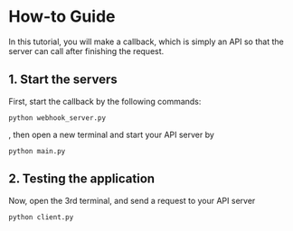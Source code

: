 # How-to Guide
In this tutorial, you will make a callback, which is simply an API so that the server can call after finishing the request.

## 1. Start the servers
First, start the callback by the following commands:

```shell
python webhook_server.py
```

, then open a new terminal and start your API server by

```shell
python main.py
```

## 2. Testing the application
Now, open the 3rd terminal, and send a request to your API server
```shell
python client.py
```